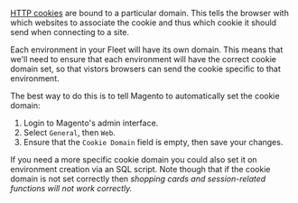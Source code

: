 [HTTP cookies](http://en.wikipedia.org/wiki/HTTP_cookie) are bound to a
particular domain. This tells the browser with which websites to associate
the cookie and thus which cookie it should send when connecting to a site.

Each environment in your Fleet will have its own domain. This means that we'll
need to ensure that each environment will have the correct cookie domain set, so
that vistors browsers can send the cookie specific to that environment.

The best way to do this is to tell Magento to automatically set the cookie
domain:

 1. Login to Magento's admin interface.
 1. Select `General`, then `Web`.
 1. Ensure that the `Cookie Domain` field is empty, then save your changes.

If you need a more specific cookie domain you could also set it on environment
creation via an SQL script. Note though that if the cookie domain is not set
correctly then *shopping cards and session-related functions will not work
correctly.*
